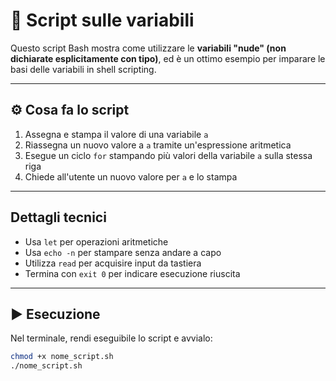 # 🧪 Script sulle variabili

Questo script Bash mostra come utilizzare le **variabili "nude" (non dichiarate esplicitamente con tipo)**, ed è un ottimo esempio per imparare le basi delle variabili in shell scripting.

---

## ⚙️ Cosa fa lo script

1. Assegna e stampa il valore di una variabile `a`
2. Riassegna un nuovo valore a `a` tramite un'espressione aritmetica
3. Esegue un ciclo `for` stampando più valori della variabile `a` sulla stessa riga
4. Chiede all'utente un nuovo valore per `a` e lo stampa

---

## Dettagli tecnici

- Usa `let` per operazioni aritmetiche
- Usa `echo -n` per stampare senza andare a capo
- Utilizza `read` per acquisire input da tastiera
- Termina con `exit 0` per indicare esecuzione riuscita

---

## ▶️ Esecuzione

Nel terminale, rendi eseguibile lo script e avvialo:

```bash
chmod +x nome_script.sh
./nome_script.sh
